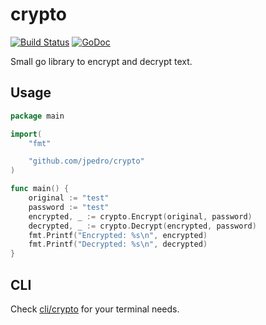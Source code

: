 # crypto
[![Build Status](https://action-badges.now.sh/jpedro/crypto)](https://github.com/jpedro/crypto/actions)
[![GoDoc](https://godoc.org/github.com/jpedro/crypto?status.svg)](https://godoc.org/github.com/jpedro/crypto)

Small go library to encrypt and decrypt text.


## Usage

```go
package main

import(
    "fmt"

    "github.com/jpedro/crypto"
)

func main() {
    original := "test"
    password := "test"
    encrypted, _ := crypto.Encrypt(original, password)
    decrypted, _ := crypto.Decrypt(encrypted, password)
    fmt.Printf("Encrypted: %s\n", encrypted)
    fmt.Printf("Decrypted: %s\n", decrypted)
}
```

## CLI

Check [cli/crypto](cli/crypto) for your terminal needs.
